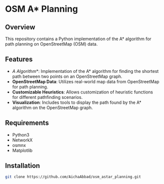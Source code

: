 # OSM A* Planning

## Overview
This repository contains a Python implementation of the A* algorithm for path planning on OpenStreetMap (OSM) data.

## Features
- **A* Algorithm**: Implementation of the A* algorithm for finding the shortest path between two points on an OpenStreetMap graph.
- **OpenStreetMap Data**: Utilizes real-world map data from OpenStreetMap for path planning.
- **Customizable Heuristics**: Allows customization of heuristic functions for different pathfinding scenarios.
- **Visualization**: Includes tools to display the path found by the A* algorithm on the OpenStreetMap graph.

## Requirements
- Python3
- NetworkX
- osmnx
- Matplotlib

## Installation
```bash
git clone https://github.com/AichaAbbad/osm_astar_planning.git

